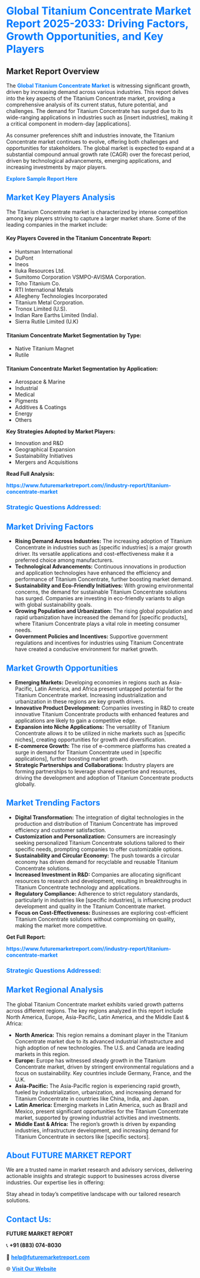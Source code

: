 <h1 style="color: #007BFF;">Global Titanium Concentrate Market Report 2025-2033: Driving Factors, Growth Opportunities, and Key Players</h1>

<section id="overview">
<h2>Market Report Overview</h2>
<p>The <a href="https://www.futuremarketreport.com//industry-report/titanium-concentrate-market" style="color: #007BFF; text-decoration: none;"><strong>Global Titanium Concentrate Market</strong></a> is witnessing significant growth, driven by increasing demand across various industries. This report delves into the key aspects of the Titanium Concentrate market, providing a comprehensive analysis of its current status, future potential, and challenges. The demand for Titanium Concentrate has surged due to its wide-ranging applications in industries such as [insert industries], making it a critical component in modern-day [applications].</p>
<p>As consumer preferences shift and industries innovate, the Titanium Concentrate market continues to evolve, offering both challenges and opportunities for stakeholders. The global market is expected to expand at a substantial compound annual growth rate (CAGR) over the forecast period, driven by technological advancements, emerging applications, and increasing investments by major players.</p>
</section>

<section id="overview">
<p><a href="https://www.futuremarketreport.com//request-sample/reportId=52611" style="color: #007BFF; text-decoration: none;"><strong>Explore Sample Report Here</strong></a></p>
</section>

<section id="key-players">
<h2 style="color: #007BFF;">Market Key Players Analysis</h2>
<p>The Titanium Concentrate market is characterized by intense competition among key players striving to capture a larger market share. Some of the leading companies in the market include:</p>
<h4>Key Players Covered in the Titanium Concentrate Report:</h4>
<ul><li>Huntsman International</li><li>DuPont</li><li>Ineos</li><li>Iluka Resources Ltd.</li><li>Sumitomo Corporation VSMPO-AVISMA Corporation.</li><li>Toho Titanium Co.</li><li>RTI International Metals</li><li>Allegheny Technologies Incorporated</li><li>Titanium Metal Corporation.</li><li>Tronox Limited (U.S).</li><li>Indian Rare Earths Limited (India).</li><li>Sierra Rutile Limited (U.K)</li></ul>
<h4>Titanium Concentrate Market Segmentation by Type:</h4>
<ul><li>Native Titanium Magnet</li><li>Rutile</li></ul>

<h4>Titanium Concentrate Market Segmentation by Application:</h4>
<ul><li>Aerospace &amp; Marine</li><li>Industrial</li><li>Medical</li><li>Pigments</li><li>Additives &amp; Coatings</li><li>Energy</li><li>Others</li></ul>
<p><strong>Key Strategies Adopted by Market Players:</strong></p>
<ul>
<li>Innovation and R&D</li>
<li>Geographical Expansion</li>
<li>Sustainability Initiatives</li>
<li>Mergers and Acquisitions</li>
</ul>
</section>

<section>
<p><strong>Read Full Analysis: </strong></p><a href="https://www.futuremarketreport.com//industry-report/titanium-concentrate-market" style="color: #007BFF; text-decoration: none;"><strong>https://www.futuremarketreport.com//industry-report/titanium-concentrate-market</strong></a>
<h3 style="color: #007BFF;">Strategic Questions Addressed:</h3>
</section>

<section id="driving-factors">
<h2 style="color: #007BFF;">Market Driving Factors</h2>
<ul>
<li><strong>Rising Demand Across Industries:</strong> The increasing adoption of Titanium Concentrate in industries such as [specific industries] is a major growth driver. Its versatile applications and cost-effectiveness make it a preferred choice among manufacturers.</li>
<li><strong>Technological Advancements:</strong> Continuous innovations in production and application technologies have enhanced the efficiency and performance of Titanium Concentrate, further boosting market demand.</li>
<li><strong>Sustainability and Eco-Friendly Initiatives:</strong> With growing environmental concerns, the demand for sustainable Titanium Concentrate solutions has surged. Companies are investing in eco-friendly variants to align with global sustainability goals.</li>
<li><strong>Growing Population and Urbanization:</strong> The rising global population and rapid urbanization have increased the demand for [specific products], where Titanium Concentrate plays a vital role in meeting consumer needs.</li>
<li><strong>Government Policies and Incentives:</strong> Supportive government regulations and incentives for industries using Titanium Concentrate have created a conducive environment for market growth.</li>
</ul>
</section>

<section id="growth-opportunities">
<h2 style="color: #007BFF;">Market Growth Opportunities</h2>
<ul>
<li><strong>Emerging Markets:</strong> Developing economies in regions such as Asia-Pacific, Latin America, and Africa present untapped potential for the Titanium Concentrate market. Increasing industrialization and urbanization in these regions are key growth drivers.</li>
<li><strong>Innovative Product Development:</strong> Companies investing in R&D to create innovative Titanium Concentrate products with enhanced features and applications are likely to gain a competitive edge.</li>
<li><strong>Expansion into Niche Applications:</strong> The versatility of Titanium Concentrate allows it to be utilized in niche markets such as [specific niches], creating opportunities for growth and diversification.</li>
<li><strong>E-commerce Growth:</strong> The rise of e-commerce platforms has created a surge in demand for Titanium Concentrate used in [specific applications], further boosting market growth.</li>
<li><strong>Strategic Partnerships and Collaborations:</strong> Industry players are forming partnerships to leverage shared expertise and resources, driving the development and adoption of Titanium Concentrate products globally.</li>
</ul>
</section>

<section id="trending-factors">
<h2 style="color: #007BFF;">Market Trending Factors</h2>
<ul>
<li><strong>Digital Transformation:</strong> The integration of digital technologies in the production and distribution of Titanium Concentrate has improved efficiency and customer satisfaction.</li>
<li><strong>Customization and Personalization:</strong> Consumers are increasingly seeking personalized Titanium Concentrate solutions tailored to their specific needs, prompting companies to offer customizable options.</li>
<li><strong>Sustainability and Circular Economy:</strong> The push towards a circular economy has driven demand for recyclable and reusable Titanium Concentrate solutions.</li>
<li><strong>Increased Investment in R&D:</strong> Companies are allocating significant resources to research and development, resulting in breakthroughs in Titanium Concentrate technology and applications.</li>
<li><strong>Regulatory Compliance:</strong> Adherence to strict regulatory standards, particularly in industries like [specific industries], is influencing product development and quality in the Titanium Concentrate market.</li>
<li><strong>Focus on Cost-Effectiveness:</strong> Businesses are exploring cost-efficient Titanium Concentrate solutions without compromising on quality, making the market more competitive.</li>
</ul>
</section>

<section>
<p><strong>Get Full Report: </strong></p><a href="https://www.futuremarketreport.com//industry-report/titanium-concentrate-market" style="color: #007BFF; text-decoration: none;"><strong>https://www.futuremarketreport.com//industry-report/titanium-concentrate-market</strong></a>
<h3 style="color: #007BFF;">Strategic Questions Addressed:</h3>
</section>


<section id="regional-analysis">
<h2 style="color: #007BFF;">Market Regional Analysis</h2>
<p>The global Titanium Concentrate market exhibits varied growth patterns across different regions. The key regions analyzed in this report include North America, Europe, Asia-Pacific, Latin America, and the Middle East & Africa:</p>
<ul>
<li><strong>North America:</strong> This region remains a dominant player in the Titanium Concentrate market due to its advanced industrial infrastructure and high adoption of new technologies. The U.S. and Canada are leading markets in this region.</li>
<li><strong>Europe:</strong> Europe has witnessed steady growth in the Titanium Concentrate market, driven by stringent environmental regulations and a focus on sustainability. Key countries include Germany, France, and the U.K.</li>
<li><strong>Asia-Pacific:</strong> The Asia-Pacific region is experiencing rapid growth, fueled by industrialization, urbanization, and increasing demand for Titanium Concentrate in countries like China, India, and Japan.</li>
<li><strong>Latin America:</strong> Emerging markets in Latin America, such as Brazil and Mexico, present significant opportunities for the Titanium Concentrate market, supported by growing industrial activities and investments.</li>
<li><strong>Middle East & Africa:</strong> The region’s growth is driven by expanding industries, infrastructure development, and increasing demand for Titanium Concentrate in sectors like [specific sectors].</li>
</ul>
</section>

<footer>
<h2 style="color: #007BFF;">About FUTURE MARKET REPORT</h2>
<p>We are a trusted name in market research and advisory services, delivering actionable insights and strategic support to businesses across diverse industries. Our expertise lies in offering:</p>

<p>Stay ahead in today’s competitive landscape with our tailored research solutions.</p>

<h2 style="color: #007BFF;">Contact Us:</h2>
<p><strong>FUTURE MARKET REPORT</strong></p>
<p>📞 <strong>+91 (883) 074-8030</strong></p>
<p>📧 <strong><a href="mailto:help@futuremarketreport.com" style="color: #007BFF;">help@futuremarketreport.com</a></strong></p>
<p>🌐 <strong><a href="https://www.futuremarketreport.com/" style="color: #007BFF;">Visit Our Website</a></strong></p>
</footer>